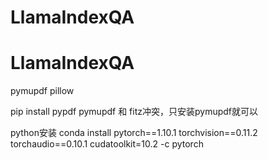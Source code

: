 # LlamaIndexQA

# LlamaIndexQA

pymupdf
pillow

pip install pypdf
pymupdf 和 fitz冲突，只安装pymupdf就可以

python安装
conda install pytorch==1.10.1 torchvision==0.11.2 torchaudio==0.10.1 cudatoolkit=10.2 -c pytorch